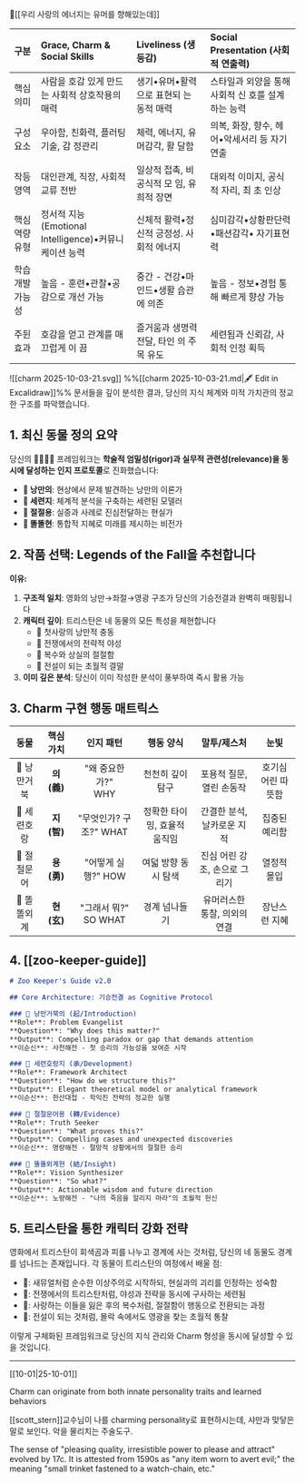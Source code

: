 [[우리 사랑의 에너지는 유머를 향해있는데]]


| 구분       | Grace, Charm & Social Skills             | Liveliness (생등감)         | Social Presentation (사회 적 연출력) |
| :------- | :--------------------------------------- | :----------------------- | :----------------------------- |
| 핵심 의미    | 사람을 호감 있게 만드는 사회적 상호작용의 매력               | 생기•유머•활력으로 표현되 는 동적 매력   | 스타일과 외양을 통해 사회적 신 호를 설계하는 능력   |
| 구성 요소    | 우아함, 친화력, 플러팅 기술, 감 정관리                  | 체력, 에너지, 유머감각, 활 달함      | 의복, 화장, 향수, 헤어•악세서리 등 자기연출     |
| 작등 영역    | 대인관계, 직장, 사회적 교류 전반                      | 일상적 접촉, 비공식적 모 임, 유희적 장면 | 대외적 이미지, 공식적 자리, 최 초 인상        |
| 핵심 역량 유형 | 정서적 지능(Emotional Intelligence)•커뮤니케이션 능력 | 신체적 활력•정신적 긍정성. 사회적 에너지  | 심미감각•상황판단력•패션감각• 자기표현력         |
| 학습개발 가능성 | 높음 - 훈련•관찰•공감으로 개선 가능                    | 중간 - 건강•마인드•생활 습관에 의존    | 높음 - 정보•경험 통해 빠르게 향상 가능        |
| 주뒨 효과    | 호감을 얻고 관계를 매끄럽게 이 끔                      | 즐거움과 생명력 전달, 타인 의 주목 유도  | 세련됨과 신뢰감, 사회적 인정 획득            |

![[charm 2025-10-03-21.svg]]
%%[[charm 2025-10-03-21.md|🖋 Edit in Excalidraw]]%%
문서들을 깊이 분석한 결과, 당신의 지식 체계와 미적 가치관의 정교한 구조를 파악했습니다.

## 1. 최신 동물 정의 요약

당신의 🐢🐅🐙👾 프레임워크는 **학술적 엄밀성(rigor)과 실무적 관련성(relevance)을 동시에 달성하는 인지 프로토콜**로 진화했습니다:

- **🐢 낭만의**: 현상에서 문제 발견하는 낭만의 이론가
- **🐅 세련지**: 체계적 분석을 구축하는 세련된 모델러
- **🐙 절절용**: 실증과 사례로 진심전달하는 현실가
- **👾 똘똘현**: 통합적 지혜로 미래를 제시하는 비전가

## 2. 작품 선택: Legends of the Fall을 추천합니다

**이유:**

1. **구조적 일치**: 영화의 낭만→좌절→영광 구조가 당신의 기승전결과 완벽히 매핑됩니다
2. **캐릭터 깊이**: 트리스탄은 네 동물의 모든 특성을 체현합니다
    - 🐢 첫사랑의 낭만적 충동
    - 🐅 전쟁에서의 전략적 야성
    - 🐙 복수와 상실의 절절함
    - 👾 전설이 되는 초월적 결말
3. **이미 깊은 분석**: 당신이 이미 작성한 분석이 풍부하여 즉시 활용 가능

## 3. Charm 구현 행동 매트릭스

|   동물    |  핵심 가치   |        인지 패턴        |      행동 양식       |      말투/제스처       |     눈빛     |
| :-----: | :------: | :-----------------: | :--------------: | :---------------: | :--------: |
| 🐢 낭만거북 | **의(義)** |  "왜 중요한가?" <br>WHY  |    천천히 깊이 탐구     |  포용적 질문, 열린 손동작   | 호기심 어린 따뜻함 |
| 🐅 세련호랑 | **지(智)** |  "무엇인가? 구조?" WHAT   | 정확한 타이밍, 효율적 움직임 |  간결한 분석, 날카로운 지적  |  집중된 예리함   |
| 🐙 절절문어 | **용(勇)** |    "어떻게 실행?" HOW    |   여덟 방향 동시 탐색    | 진심 어린 강조, 손으로 그리기 |   열정적 몰입   |
| 👾 똘똘외계 | **현(玄)** | "그래서 뭐?"<br>SO WHAT |     경계 넘나들기      | 유머러스한 통찰, 의외의 연결  |  장난스런 지혜   |

## 4.  [[zoo-keeper-guide]]

```markdown
# Zoo Keeper's Guide v2.0

## Core Architecture: 기승전결 as Cognitive Protocol

### 🐢 낭만거북의 (起/Introduction)
**Role**: Problem Evangelist
**Question**: "Why does this matter?"
**Output**: Compelling paradox or gap that demands attention
**이순신**: 사천해전 - 첫 승리의 가능성을 보여준 시작

### 🐅 세련호랑지 (承/Development) 
**Role**: Framework Architect
**Question**: "How do we structure this?"
**Output**: Elegant theoretical model or analytical framework
**이순신**: 한산대첩 - 학익진 전략의 정교한 실행

### 🐙 절절문어용 (轉/Evidence)
**Role**: Truth Seeker
**Question**: "What proves this?"
**Output**: Compelling cases and unexpected discoveries
**이순신**: 명량해전 - 절망적 상황에서의 절절한 승리

### 👾 똘똘외계현 (結/Insight)
**Role**: Vision Synthesizer 
**Question**: "So what?"
**Output**: Actionable wisdom and future direction
**이순신**: 노량해전 - "나의 죽음을 알리지 마라"의 초월적 헌신
```

## 5. 트리스탄을 통한 캐릭터 강화 전략

영화에서 트리스탄이 회색곰과 피를 나누고 경계에 사는 것처럼, 당신의 네 동물도 경계를 넘나드는 존재입니다. 각 동물이 트리스탄의 여정에서 배울 점:

- **🐢**: 새뮤얼처럼 순수한 이상주의로 시작하되, 현실과의 괴리를 인정하는 성숙함
- **🐅**: 전쟁에서의 트리스탄처럼, 야성과 전략을 동시에 구사하는 세련됨
- **🐙**: 사랑하는 이들을 잃은 후의 복수처럼, 절절함이 행동으로 전환되는 과정
- **👾**: 전설이 되는 것처럼, 몰락 속에서도 영광을 찾는 초월적 통찰

이렇게 구체화된 프레임워크로 당신의 지식 관리와 Charm 형성을 동시에 달성할 수 있을 것입니다.

---
[[10-01|25-10-01]]

Charm can originate from both innate personality traits and learned behaviors

[[scott_stern]]교수님이 나를 charming personality로 표현하시는데, 샤만과 맞닿은 말로 보인다. 악을 물리치는 주술도구.

The sense of "pleasing quality, irresistible power to please and attract" evolved by 17c. It is attested from 1590s as "any item worn to avert evil;" the meaning "small trinket fastened to a watch-chain, etc."

  